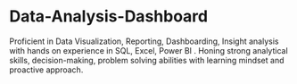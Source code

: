 # Data-Analysis-Dashboard
Proficient in Data Visualization, Reporting, Dashboarding, Insight analysis with hands on experience in SQL, Excel, Power BI . Honing strong analytical skills, decision-making, problem solving abilities with learning mindset and proactive approach.

